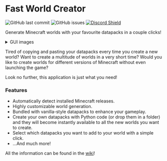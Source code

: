 # Fast World Creator 
![GitHub last commit](https://img.shields.io/github/last-commit/pizzaspren/FastWorldCreator)
![GitHub issues](https://img.shields.io/github/issues-raw/pizzaspren/FastWorldCreator?label=issues)
[![Discord Shield](https://discordapp.com/api/guilds/693213117177659454/widget.png?style=shield)](https://discord.gg/MkhUUbY)

Generate Minecraft worlds with your favourite datapacks in a couple clicks!

<details>
  <summary>GUI images</summary>
  
  <img src="https://github.com/pizzaspren/FastWorldCreator/blob/master/assets/images/gui_main.png" width="400">
  <img src="https://github.com/pizzaspren/FastWorldCreator/blob/master/assets/images/gui_gamerules.png" width="400">
</details>

Tired of copying and pasting your datapacks every time you create a new world? Want to create a multitude of worlds in a very short time? Would you like to create worlds for different versions of Minecraft without even launching the game?

Look no further, this application is just what you need!

### Features
* Automatically detect installed Minecraft releases.
* Highly customizable world generation.
* Bundled with vanilla-style datapacks to enhance your gameplay.
* Create your own datapacks with Python code (or drop them in a folder) and they will become instantly available to all the new worlds you want to create.
* Select which datapacks you want to add to your world with a simple click.
* ...And much more!


All the information can be found in the [wiki](https://github.com/pizzaspren/FastWorldCreator/wiki)!

